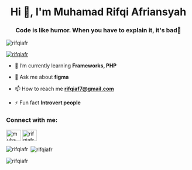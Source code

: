 <h1 align="center">Hi 👋, I'm Muhamad Rifqi Afriansyah</h1>
<h3 align="center">Code is like humor. When you have to explain it, it's bad👻</h3>

<p align="left"> <img src="https://komarev.com/ghpvc/?username=rifqiafr&label=Profile%20views&color=0e75b6&style=flat" alt="rifqiafr" /> </p>

<p align="left"> <a href="https://github.com/ryo-ma/github-profile-trophy"><img src="https://github-profile-trophy.vercel.app/?username=rifqiafr" alt="rifqiafr" /></a> </p>

- 🌱 I’m currently learning **Frameworks, PHP**

- 💬 Ask me about **figma**

- 📫 How to reach me **rifqiaf7@gmail.com**

- ⚡ Fun fact **Introvert people**

<h3 align="left">Connect with me:</h3>
<p align="left">
<a href="https://www.linkedin.com/in/muhamad-rifqi-afriansyah-ab7b08220?" target="blank"><img align="center" src="https://raw.githubusercontent.com/rahuldkjain/github-profile-readme-generator/master/src/images/icons/Social/linked-in-alt.svg" alt="muhamad rifqi afriansyah" height="30" width="40" /></a>
<a href="https://instagram.com/rifqiafrnsyah" target="blank"><img align="center" src="https://raw.githubusercontent.com/rahuldkjain/github-profile-readme-generator/master/src/images/icons/Social/instagram.svg" alt="rifqiafrnsyah" height="30" width="40" /></a>
</p>

<p><img align="left" src="https://github-readme-stats.vercel.app/api/top-langs?username=rifqiafr&show_icons=true&locale=en&layout=compact" alt="rifqiafr" /></p>

<p>&nbsp;<img align="center" src="https://github-readme-stats.vercel.app/api?username=rifqiafr&show_icons=true&locale=en" alt="rifqiafr" /></p>

<p><img align="center" src="https://github-readme-streak-stats.herokuapp.com/?user=rifqiafr&" alt="rifqiafr" /></p>
